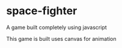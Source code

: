 # space-fighter
A game built completely using javascript

This game is built uses canvas for animation
